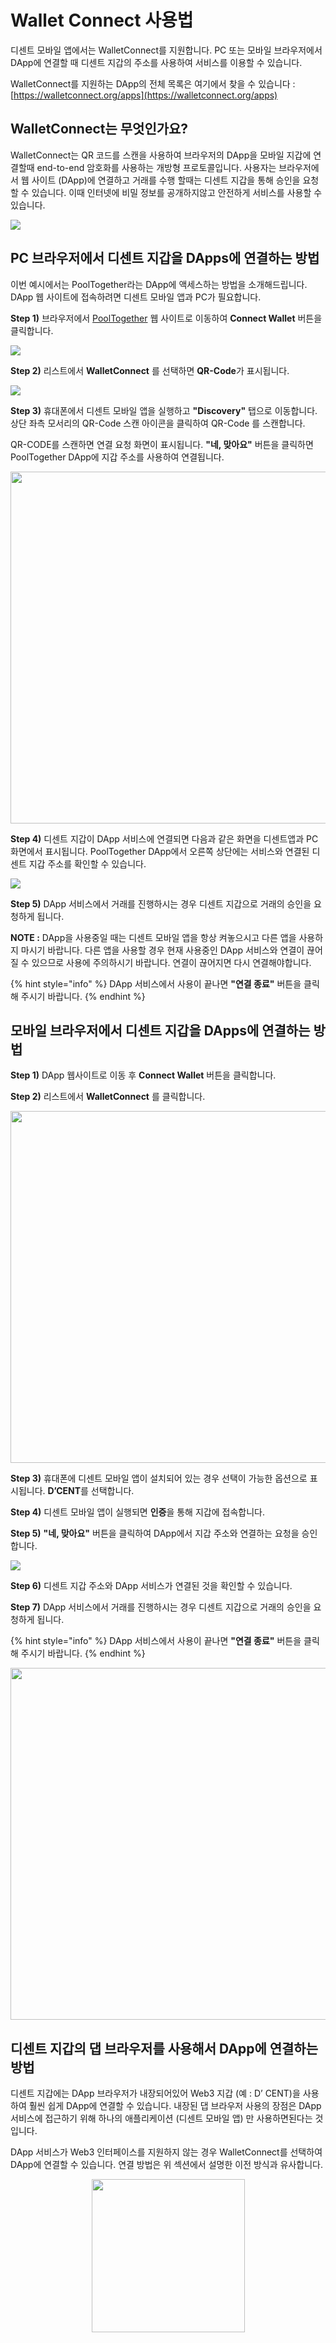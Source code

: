 # Wallet Connect 사용법

디센트 모바일 앱에서는 WalletConnect를 지원합니다. PC 또는 모바일 브라우저에서 DApp에 연결할 때 디센트 지갑의 주소를 사용하여 서비스를 이용할 수 있습니다.

WalletConnect를 지원하는 DApp의 전체 목록은 여기에서 찾을 수 있습니다 : [https://walletconnect.org/apps](https://walletconnect.org/apps)

## WalletConnect는 무엇인가요?

WalletConnect는 QR 코드를 스캔을 사용하여 브라우저의 DApp을 모바일 지갑에 연결할때 end-to-end 암호화를 사용하는 개방형 프로토콜입니다. 사용자는 브라우저에서 웹 사이트 (DApp)에 연결하고 거래를 수행 할때는 디센트 지갑을 통해 승인을 요청할 수 있습니다. 이때 인터넷에 비밀 정보를 공개하지않고 안전하게 서비스를 사용할 수 있습니다.

![](../../.gitbook/assets/2.png)

## PC 브라우저에서 디센트 지갑을 DApps에 연결하는 방법

이번 예시에서는 PoolTogether라는 DApp에 액세스하는 방법을 소개해드립니다. DApp 웹 사이트에 접속하려면 디센트 모바일 앱과 PC가 필요합니다.

**Step 1)** 브라우저에서 [PoolTogether](https://app.pooltogether.com/ko) 웹 사이트로 이동하여 **Connect Wallet** 버튼을 클릭합니다.

![](../../.gitbook/assets/walletconnect-01.png)

**Step 2)** 리스트에서 **WalletConnect** 를 선택하면 **QR-Code**가 표시됩니다.

![](../../.gitbook/assets/walletconnect-02.png)

**Step 3)** 휴대폰에서 디센트 모바일 앱을 실행하고 **"Discovery"** 탭으로 이동합니다. 상단 좌측 모서리의 QR-Code 스캔 아이콘을 클릭하여 QR-Code 를 스캔합니다.

QR-CODE를 스캔하면 연결 요청 화면이 표시됩니다. **"네, 맞아요"** 버튼을 클릭하면 PoolTogether DApp에 지갑 주소를 사용하여 연결됩니다.

<div align="left">

<img src="../../.gitbook/assets/walletconnect-03.png" alt="" width="563">

</div>

**Step 4)** 디센트 지갑이 DApp 서비스에 연결되면 다음과 같은 화면을 디센트앱과 PC화면에서 표시됩니다. PoolTogether DApp에서 오른쪽 상단에는 서비스와 연결된 디센트 지갑 주소를 확인할 수 있습니다.

![](../../.gitbook/assets/walletconnect-04.png)

**Step 5)** DApp 서비스에서 거래를 진행하시는 경우 디센트 지갑으로 거래의 승인을 요청하게 됩니다.

**NOTE :** DApp을 사용중일 때는 디센트 모바일 앱을 항상 켜놓으시고 다른 앱을 사용하지 마시기 바랍니다. 다른 앱을 사용할 경우 현재 사용중인 DApp 서비스와 연결이 끊어질 수 있으므로 사용에 주의하시기 바랍니다. 연결이 끊어지면 다시 연결해야합니다.

{% hint style="info" %}
DApp 서비스에서 사용이 끝나면 **"연결 종료"** 버튼을 클릭해 주시기 바랍니다.
{% endhint %}

## 모바일 브라우저에서 디센트 지갑을 DApps에 연결하는 방법

**Step 1)** DApp 웹사이트로 이동 후 **Connect Wallet** 버튼을 클릭합니다.

**Step 2)** 리스트에서 **WalletConnect** 를 클릭합니다.

<div align="left">

<img src="../../.gitbook/assets/walletconnect-05 (1).png" alt="" width="563">

</div>

**Step 3)** 휴대폰에 디센트 모바일 앱이 설치되어 있는 경우 선택이 가능한 옵션으로 표시됩니다. **D’CENT**를 선택합니다.

**Step 4)** 디센트 모바일 앱이 실행되면 **인증**을 통해 지갑에 접속합니다.

**Step 5)** **"네, 맞아요"** 버튼을 클릭하여 DApp에서 지갑 주소와 연결하는 요청을 승인합니다.

![](../../.gitbook/assets/walletconnect-06.png)

**Step 6)** 디센트 지갑 주소와 DApp 서비스가 연결된 것을 확인할 수 있습니다.

**Step 7)** DApp 서비스에서 거래를 진행하시는 경우 디센트 지갑으로 거래의 승인을 요청하게 됩니다.

{% hint style="info" %}
DApp 서비스에서 사용이 끝나면 **"연결 종료"** 버튼을 클릭해 주시기 바랍니다.
{% endhint %}

<div align="left">

<img src="../../.gitbook/assets/walletconnect-07.png" alt="" width="563">

</div>

## 디센트 지갑의 댑 브라우저를 사용해서 DApp에 연결하는 방법

디센트 지갑에는 DApp 브라우저가 내장되어있어 Web3 지갑 (예 : D’ CENT)을 사용하여 훨씬 쉽게 DApp에 연결할 수 있습니다. 내장된 댑 브라우저 사용의 장점은 DApp 서비스에 접근하기 위해 하나의 애플리케이션 (디센트 모바일 앱) 만 사용하면된다는 것입니다.

DApp 서비스가 Web3 인터페이스를 지원하지 않는 경우 WalletConnect를 선택하여 DApp에 연결할 수 있습니다. 연결 방법은 위 섹션에서 설명한 이전 방식과 유사합니다.

<div align="center">

<img src="../../.gitbook/assets/walletconnect.gif" alt="" width="245">

</div>
